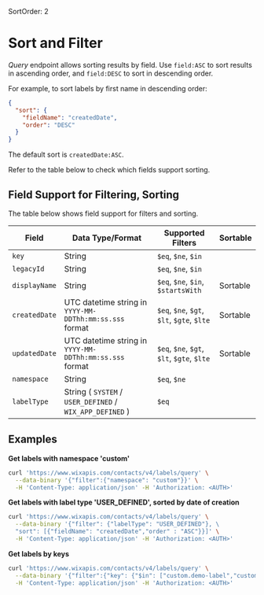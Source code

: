 SortOrder: 2
# Sort and Filter

_Query_ endpoint allows sorting results by field.
Use `field:ASC` to sort results in ascending order,
and `field:DESC` to sort in descending order.

For example, to sort labels by first name in descending order:

```json
{
  "sort": {
    "fieldName": "createdDate",
    "order": "DESC"
  }
}
```

The default sort is `createdDate:ASC`.

Refer to the table below to check which fields support sorting.

## Field Support for Filtering, Sorting

The table below shows field support for filters and sorting.

| Field                              | Data Type/Format                                        | Supported Filters                          | Sortable |
| ---------------------------------- | ------------------------------------------------------- | ------------------------------------------ | -------- |
| `key`                              | String                                                  | `$eq`, `$ne`, `$in`                        |          |
| `legacyId`                         | String                                                  | `$eq`, `$ne`, `$in`                        |          |
| `displayName`                      | String                                                  | `$eq`, `$ne`, `$in`, `$startsWith`         | Sortable |
| `createdDate`                      | UTC datetime string in `YYYY-MM-DDThh:mm:ss.sss` format | `$eq`, `$ne`, `$gt`, `$lt`, `$gte`, `$lte` | Sortable |
| `updatedDate`                      | UTC datetime string in `YYYY-MM-DDThh:mm:ss.sss` format | `$eq`, `$ne`, `$gt`, `$lt`, `$gte`, `$lte` | Sortable |
| `namespace`                        | String                                                  | `$eq`, `$ne`                               |          |
| `labelType`                        | String ( `SYSTEM` / `USER_DEFINED` / `WIX_APP_DEFINED` )| `$eq`                                      |          |

## Examples

**Get labels with namespace 'custom'**

```sh
curl 'https://www.wixapis.com/contacts/v4/labels/query' \
  --data-binary '{"filter":{"namespace": "custom"}}' \
  -H 'Content-Type: application/json' -H 'Authorization: <AUTH>'
```

**Get labels with label type 'USER_DEFINED', sorted by date of creation**

```sh
curl 'https://www.wixapis.com/contacts/v4/labels/query' \
  --data-binary '{"filter": {"labelType": "USER_DEFINED"}, \
  "sort": [{"fieldName": "createdDate","order" : "ASC"}}]' \
  -H 'Content-Type: application/json' -H 'Authorization: <AUTH>'
```

**Get labels by keys**

```sh
curl 'https://www.wixapis.com/contacts/v4/labels/query' \
  --data-binary '{"filter":{"key": {"$in": ["custom.demo-label","custom.awesome"]}}}' \
  -H 'Content-Type: application/json' -H 'Authorization: <AUTH>'
```
